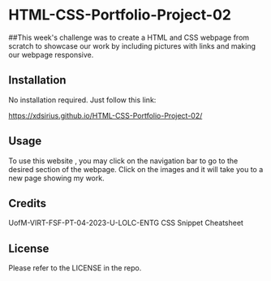 # HTML-CSS-Portfolio-Project-02
##This week's challenge was to create a HTML and CSS webpage from scratch to showcase our work by including pictures with links and making our webpage responsive.

## Installation

No installation required.
Just follow this link:

https://xdsirius.github.io/HTML-CSS-Portfolio-Project-02/

## Usage
To use this website , you may click on the navigation bar to go to the desired section of the webpage. Click on the images and it will take you to a new page showing my work.


## Credits

UofM-VIRT-FSF-PT-04-2023-U-LOLC-ENTG
CSS Snippet Cheatsheet

## License
Please refer to the LICENSE in the repo.